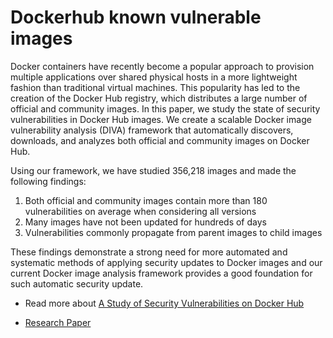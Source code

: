 # Dockerhub known vulnerable images

Docker containers have recently become a popular approach to provision multiple applications over shared physical hosts in a more lightweight fashion than traditional virtual machines. This popularity has led to the creation of the Docker Hub registry, which distributes a large number of official and community images. In this paper, we study the state of security vulnerabilities in Docker Hub images. We create a scalable Docker image vulnerability analysis (DIVA) framework that automatically discovers, downloads, and analyzes both official and community images on Docker Hub.

Using our framework, we have studied 356,218 images and made the following findings:

1. Both official and community images contain more than 180 vulnerabilities on average when considering all versions
2. Many images have not been updated for hundreds of days
3. Vulnerabilities commonly propagate from parent images to child images

These findings demonstrate a strong need for more automated and systematic methods of applying security updates to Docker images and our current Docker image analysis framework provides a good foundation for such automatic security update.


* Read more about [A Study of Security Vulnerabilities on Docker Hub](http://dance.csc.ncsu.edu/papers/codaspy17.pdf)

* [Research Paper](https://dl.acm.org/citation.cfm?id=3029832)